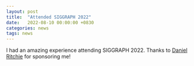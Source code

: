 ```yaml
---
layout: post
title:  "Attended SIGGRAPH 2022"
date:   2022-08-10 00:00:00 +0830
categories: news
tags: news
---
```

I had an amazing experience attending SIGGRAPH 2022. Thanks to [Daniel Ritchie](https://dritchie.github.io/) for sponsoring me!